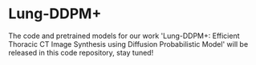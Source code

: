 # Lung-DDPM+

The code and pretrained models for our work 'Lung-DDPM+: Efficient Thoracic CT Image Synthesis using Diffusion Probabilistic Model' will be released in this code repository, stay tuned!
